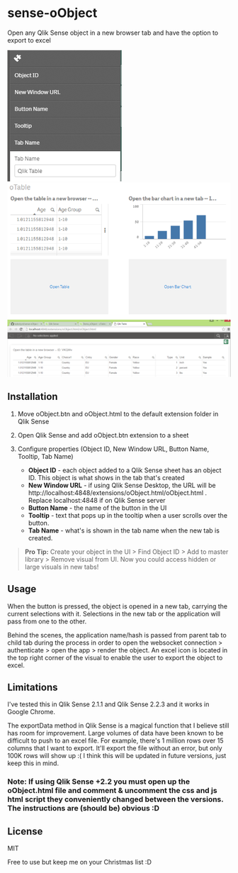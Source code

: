 # sense-oObject
Open any Qlik Sense object in a new browser tab and have the option to export to excel

![Screenshot](https://raw.githubusercontent.com/balexbyrd/img/master/oObject_definitions.PNG)
![Screenshot](https://raw.githubusercontent.com/balexbyrd/img/master/oObject_sheet.PNG)
![Screenshot](https://raw.githubusercontent.com/balexbyrd/img/master/oObject_newtab.PNG)


## Installation

1. Move oObject.btn and oObject.html to the default extension folder in Qlik Sense
2. Open Qlik Sense and add oObject.btn extension to a sheet
3. Configure properties (Object ID, New Window URL, Button Name, Tooltip, Tab Name)

	* **Object ID** - each object added to a Qlik Sense sheet has an object ID. This object is what shows in the tab that's created
	* **New Window URL** - if using Qlik Sense Desktop, the URL will be http://localhost:4848/extensions/oObject.html/oObject.html . Replace localhost:4848 if on Qlik Sense server
	* **Button Name** - the name of the button in the UI
	* **Tooltip** - text that pops up in the tooltip when a user scrolls over the button.
	* **Tab Name** - what's is shown in the tab name when the new tab is created.

> **Pro Tip:** Create your object in the UI > Find Object ID > Add to master library > Remove visual from UI. Now you could access hidden or large visuals in new tabs! 
	
## Usage

When the button is pressed, the object is opened in a new tab, carrying the current selections with it. Selections in the new tab or the application will pass from one to the other. 

Behind the scenes, the application name/hash is passed from parent tab to child tab during the process in order to open the websocket connection > authenticate > open the app > render the object. An excel icon is located in the top right corner of the visual to enable the user to export the object to excel.

## Limitations

I've tested this in Qlik Sense 2.1.1 and Qlik Sense 2.2.3 and it works in Google Chrome. 

The exportData method in Qlik Sense is a magical function that I believe still has room for improvement. Large volumes of data have been known to be difficult to push to an excel file. For example, there's 1 million rows over 15 columns that I want to export. It'll export the file without an error, but only 100K rows will show up :( I think this will be updated in future versions, just keep this in mind.

### Note: If using Qlik Sense +2.2 you must open up the oObject.html file and comment & uncomment the css and js html script they conveniently changed between the versions. The instructions are (should be) obvious :D

## License

MIT

Free to use but keep me on your Christmas list :D
